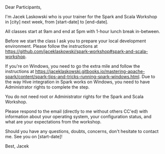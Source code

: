 Dear Participants,

I'm Jacek Laskowski who is your trainer for the Spark and Scala Workshop in [city] next week, from [start-date] to [end-date].

All classes start at 9am and end at 5pm with 1-hour lunch break in-between.

Before we start the class I ask you to prepare your local development environment. Please follow the instructions at https://github.com/jaceklaskowski/spark-workshop#spark-and-scala-workshop.

If you're on Windows, you need to go the extra mile and follow the instructions at https://jaceklaskowski.gitbooks.io/mastering-apache-spark/content/spark-tips-and-tricks-running-spark-windows.html. Due to the way Hive integration in Spark works on Windows, you need to have Administrator rights to complete the step.

You do not need root or Administrator rights for the Spark and Scala Workshop.

Please respond to the email (directly to me without others CC'ed) with information about your operating system, your configuration status, and what are your expectations from the workshop.

Should you have any questions, doubts, concerns, don't hesitate to contact me. See you on [start-date]!

Best,
Jacek
